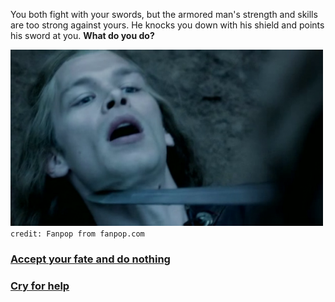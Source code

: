 You both fight with your swords, but the armored man's strength and skills are too strong against yours. He knocks you down with his shield and points his sword at you. **What do you do?**

![fight](../images/lit/swordneck.jpg)  
`credit: Fanpop from fanpop.com`

### [Accept your fate and do nothing](mercy.md)  
### [Cry for help](cry.md)